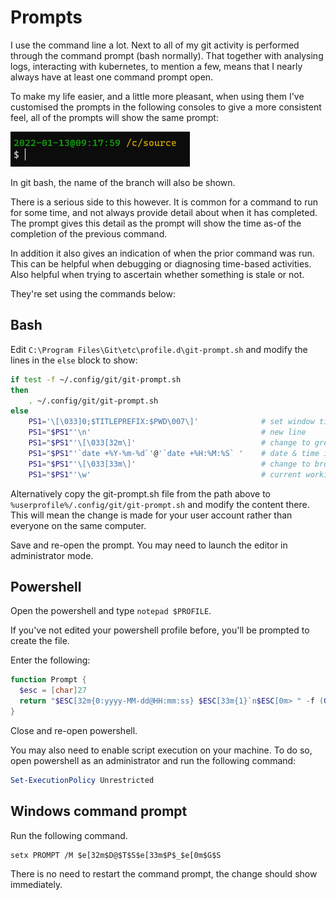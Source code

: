 # Prompts

I use the command line a lot. Next to all of my git activity is performed through the command prompt (bash normally). That together with analysing logs, interacting with kubernetes, to mention a few, means that I nearly always have at least one command prompt open.

To make my life easier, and a little more pleasant, when using them I've customised the prompts in the following consoles to give a more consistent feel, all of the prompts will show the same prompt:

![](prompt.png)

In git bash, the name of the branch will also be shown.

There is a serious side to this however. It is common for a command to run for some time, and not always provide detail about when it has completed. The prompt gives this detail as the prompt will show the time as-of the completion of the previous command.

In addition it also gives an indication of when the prior command was run. This can be helpful when debugging or diagnosing time-based activities. Also helpful when trying to ascertain whether something is stale or not.

They're set using the commands below:

## Bash
Edit `C:\Program Files\Git\etc\profile.d\git-prompt.sh` and modify the lines in the `else` block to show:

```sh
if test -f ~/.config/git/git-prompt.sh
then
    . ~/.config/git/git-prompt.sh
else
    PS1='\[\033]0;$TITLEPREFIX:$PWD\007\]'              # set window title
    PS1="$PS1"'\n'                                      # new line
    PS1="$PS1"'\[\033[32m\]'                            # change to green
    PS1="$PS1"'`date +%Y-%m-%d`'@'`date +%H:%M:%S` '    # date & time in yyyy-MM-dd@HH:mm:ss format
    PS1="$PS1"'\[\033[33m\]'                            # change to brownish yellow
    PS1="$PS1"'\w'                                      # current working directory
```

Alternatively copy the git-prompt.sh file from the path above to `%userprofile%/.config/git/git-prompt.sh` and modify the content there. This will mean the change is made for your user account rather than everyone on the same computer.

Save and re-open the prompt. You may need to launch the editor in administrator mode.

## Powershell
Open the powershell and type `notepad $PROFILE`.

If you've not edited your powershell profile before, you'll be prompted to create the file.

Enter the following:

```powershell
function Prompt {
  $esc = [char]27
  return "$ESC[32m{0:yyyy-MM-dd@HH:mm:ss} $ESC[33m{1}`n$ESC[0m> " -f (Get-Date),(Get-Location)
}
```

Close and re-open powershell.

You may also need to enable script execution on your machine. To do so, open powershell as an administrator and run the following command:

```powershell
Set-ExecutionPolicy Unrestricted
```

## Windows command prompt

Run the following command.

```
setx PROMPT /M $e[32m$D@$T$S$e[33m$P$_$e[0m$G$S
```

There is no need to restart the command prompt, the change should show immediately.

